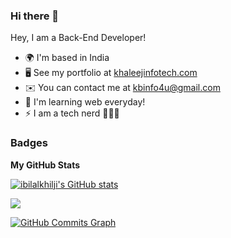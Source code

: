 ### Hi there 👋

Hey, I am a Back-End Developer!

* 🌍  I'm based in India
* 🖥️  See my portfolio at [khaleejinfotech.com](https://khaleejinfotech.com)
* ✉️  You can contact me at [kbinfo4u@gmail.com](mailto:kbinfo4u@gmail.com)
* 🧠  I'm learning web everyday!
* ⚡  I am a tech nerd 👨‍💻🤓

### Badges

<b>My GitHub Stats</b>

<a href="http://www.github.com/ibilalkhilji"><img src="https://github-readme-stats.vercel.app/api?username=ibilalkhilji&show_icons=true&hide=&count_private=true&title_color=0891b2&text_color=ffffff&icon_color=0891b2&bg_color=000000&hide_border=true&show_icons=true" alt="ibilalkhilji's GitHub stats" /></a>

<a href="http://www.github.com/ibilalkhilji"><img src="https://github-readme-streak-stats.herokuapp.com/?user=ibilalkhilji&stroke=ffffff&background=000000&ring=0891b2&fire=0891b2&currStreakNum=ffffff&currStreakLabel=0891b2&sideNums=ffffff&sideLabels=ffffff&dates=ffffff&hide_border=true" /></a>

<a href="http://www.github.com/ibilalkhilji"><img src="https://activity-graph.herokuapp.com/graph?username=ibilalkhilji&bg_color=000000&color=ffffff&line=0891b2&point=ffffff&area_color=000000&area=true&hide_border=true&custom_title=GitHub%20Commits%20Graph" alt="GitHub Commits Graph" /></a>
<!--
<a href="https://github.com/ibilalkhilji" align="left"><img src="https://github-readme-stats.vercel.app/api/top-langs/?username=ibilalkhilji&langs_count=10&title_color=0891b2&text_color=ffffff&icon_color=0891b2&bg_color=000000&hide_border=true&locale=en&custom_title=Top%20%Languages" alt="Top Languages" /></a>
-->

<!--
**ibilalkhilji/ibilalkhilji** is a ✨ _special_ ✨ repository because its `README.md` (this file) appears on your GitHub profile.

Here are some ideas to get you started:

- 🔭 I’m currently working on ...
- 🌱 I’m currently learning ...
- 👯 I’m looking to collaborate on ...
- 🤔 I’m looking for help with ...
- 💬 Ask me about ...
- 📫 How to reach me: ...
- 😄 Pronouns: ...
- ⚡ Fun fact: ...
-->
